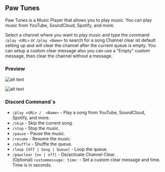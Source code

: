 ## Paw Tunes

Paw Tunes is a Music Player that allows you to play music. You can play music from YouTube, SoundCloud, Spotify, and more.

Select a channel where you want to play music and type the command `/play <URL>` or `/play <Name>` to search for a song
Channel clear ist default setting up and will clear the channel after the current queue is empty.
You can setup a custom clear message also you can use a "Empty" custom message, then clear the channel without a message.

### Preview
![alt text](../assets/images/HaOnpr0qXY.png) 

![alt text](../assets/images/nI0LxdLtzP.png)

### Discord Command`s
- `/play <URL> /  <Name>` - Play a song from YouTube, SoundCloud, Spotify, and more.
- `/skip` - Skip the current song.
- `/stop` - Stop the music.
- `/pause` - Pause the music.
- `/resume` - Resume the music.
- `/shuffle` - Shuffle the queue.
- `/loop [Off | Song | Queue]` - Loop the queue.
- `/pawclear [on | off]` - De/activate Channel Clear.<br> (Optional) `custommessage: time:` - Set a custom clear message and time. Time is in seconds.



